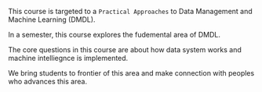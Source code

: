 This course is targeted to a ```Practical Approaches``` to Data Management and Machine Learning (DMDL).

In a semester, this course explores the fudemental area of DMDL. 

The core questions in this course are about how data system works and machine intelliegnce is implemented. 

We bring students to frontier of this area and make connection with peoples who advances this area.



